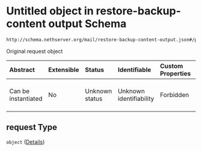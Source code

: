# Untitled object in restore-backup-content output Schema

```txt
http://schema.nethserver.org/mail/restore-backup-content-output.json#/properties/request
```

Original request object

| Abstract            | Extensible | Status         | Identifiable            | Custom Properties | Additional Properties | Access Restrictions | Defined In                                                                                             |
| :------------------ | :--------- | :------------- | :---------------------- | :---------------- | :-------------------- | :------------------ | :----------------------------------------------------------------------------------------------------- |
| Can be instantiated | No         | Unknown status | Unknown identifiability | Forbidden         | Allowed               | none                | [restore-backup-content-output.json\*](mail/restore-backup-content-output.json "open original schema") |

## request Type

`object` ([Details](restore-backup-content-output-properties-request.md))

